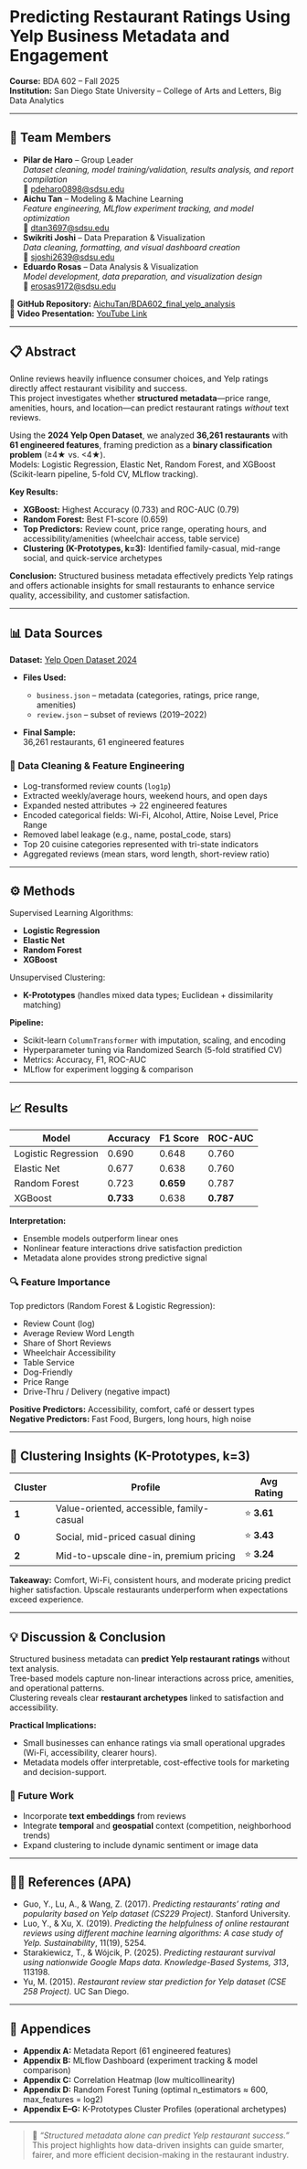 # Predicting Restaurant Ratings Using Yelp Business Metadata and Engagement  
**Course:** BDA 602 – Fall 2025  
**Institution:** San Diego State University – College of Arts and Letters, Big Data Analytics  

---

## 🧠 Team Members  
- **Pilar de Haro** – Group Leader  
  *Dataset cleaning, model training/validation, results analysis, and report compilation*  
  📧 pdeharo0898@sdsu.edu  
- **Aichu Tan** – Modeling & Machine Learning  
  *Feature engineering, MLflow experiment tracking, and model optimization*  
  📧 dtan3697@sdsu.edu  
- **Swikriti Joshi** – Data Preparation & Visualization  
  *Data cleaning, formatting, and visual dashboard creation*  
  📧 sjoshi2639@sdsu.edu  
- **Eduardo Rosas** – Data Analysis & Visualization  
  *Model development, data preparation, and visualization design*  
  📧 erosas9172@sdsu.edu  

📂 **GitHub Repository:** [AichuTan/BDA602_final_yelp_analysis](https://github.com/AichuTan/BDA602_final_yelp_analysis)  
🎥 **Video Presentation:** [YouTube Link](https://www.youtube.com/watch?feature=shared&v=70_A0i9r2HI)  

---

## 📋 Abstract  
Online reviews heavily influence consumer choices, and Yelp ratings directly affect restaurant visibility and success.  
This project investigates whether **structured metadata**—price range, amenities, hours, and location—can predict restaurant ratings *without* text reviews.  

Using the **2024 Yelp Open Dataset**, we analyzed **36,261 restaurants** with **61 engineered features**, framing prediction as a **binary classification problem** (≥4★ vs. <4★).  
Models: Logistic Regression, Elastic Net, Random Forest, and XGBoost (Scikit-learn pipeline, 5-fold CV, MLflow tracking).  

**Key Results:**
- **XGBoost:** Highest Accuracy (0.733) and ROC-AUC (0.79)  
- **Random Forest:** Best F1-score (0.659)  
- **Top Predictors:** Review count, price range, operating hours, and accessibility/amenities (wheelchair access, table service)  
- **Clustering (K-Prototypes, k=3):** Identified family-casual, mid-range social, and quick-service archetypes  

**Conclusion:** Structured business metadata effectively predicts Yelp ratings and offers actionable insights for small restaurants to enhance service quality, accessibility, and customer satisfaction.  

---

## 📊 Data Sources  
**Dataset:** [Yelp Open Dataset 2024](https://www.yelp.com/dataset)  

- **Files Used:**  
  - `business.json` – metadata (categories, ratings, price range, amenities)  
  - `review.json` – subset of reviews (2019–2022)  

- **Final Sample:**  
  36,261 restaurants, 61 engineered features  

### 🧹 Data Cleaning & Feature Engineering  
- Log-transformed review counts (`log1p`)  
- Extracted weekly/average hours, weekend hours, and open days  
- Expanded nested attributes → 22 engineered features  
- Encoded categorical fields: Wi-Fi, Alcohol, Attire, Noise Level, Price Range  
- Removed label leakage (e.g., name, postal_code, stars)  
- Top 20 cuisine categories represented with tri-state indicators  
- Aggregated reviews (mean stars, word length, short-review ratio)

---

## ⚙️ Methods  
Supervised Learning Algorithms:  
- **Logistic Regression**  
- **Elastic Net**  
- **Random Forest**  
- **XGBoost**

Unsupervised Clustering:  
- **K-Prototypes** (handles mixed data types; Euclidean + dissimilarity matching)

**Pipeline:**  
- Scikit-learn `ColumnTransformer` with imputation, scaling, and encoding  
- Hyperparameter tuning via Randomized Search (5-fold stratified CV)  
- Metrics: Accuracy, F1, ROC-AUC  
- MLflow for experiment logging & comparison  

---

## 📈 Results  

| Model | Accuracy | F1 Score | ROC-AUC |
|--------|-----------|----------|----------|
| Logistic Regression | 0.690 | 0.648 | 0.760 |
| Elastic Net | 0.677 | 0.638 | 0.760 |
| Random Forest | 0.723 | **0.659** | 0.787 |
| XGBoost | **0.733** | 0.638 | **0.787** |

**Interpretation:**
- Ensemble models outperform linear ones  
- Nonlinear feature interactions drive satisfaction prediction  
- Metadata alone provides strong predictive signal  

### 🔍 Feature Importance  
Top predictors (Random Forest & Logistic Regression):  
- Review Count (log)  
- Average Review Word Length  
- Share of Short Reviews  
- Wheelchair Accessibility  
- Table Service  
- Dog-Friendly  
- Price Range  
- Drive-Thru / Delivery (negative impact)  

**Positive Predictors:** Accessibility, comfort, café or dessert types  
**Negative Predictors:** Fast Food, Burgers, long hours, high noise  

---

## 🧭 Clustering Insights (K-Prototypes, k=3)  

| Cluster | Profile | Avg Rating |
|----------|----------|-------------|
| **1** | Value-oriented, accessible, family-casual | ⭐ **3.61** |
| **0** | Social, mid-priced casual dining | ⭐ **3.43** |
| **2** | Mid-to-upscale dine-in, premium pricing | ⭐ **3.24** |

**Takeaway:** Comfort, Wi-Fi, consistent hours, and moderate pricing predict higher satisfaction. Upscale restaurants underperform when expectations exceed experience.  

---

## 💡 Discussion & Conclusion  
Structured business metadata can **predict Yelp restaurant ratings** without text analysis.  
Tree-based models capture non-linear interactions across price, amenities, and operational patterns.  
Clustering reveals clear **restaurant archetypes** linked to satisfaction and accessibility.

**Practical Implications:**
- Small businesses can enhance ratings via small operational upgrades (Wi-Fi, accessibility, clearer hours).  
- Metadata models offer interpretable, cost-effective tools for marketing and decision-support.  

### 🔮 Future Work  
- Incorporate **text embeddings** from reviews  
- Integrate **temporal** and **geospatial** context (competition, neighborhood trends)  
- Expand clustering to include dynamic sentiment or image data  

---

## 👩‍💻 References (APA)  
- Guo, Y., Lu, A., & Wang, Z. (2017). *Predicting restaurants’ rating and popularity based on Yelp dataset (CS229 Project).* Stanford University.  
- Luo, Y., & Xu, X. (2019). *Predicting the helpfulness of online restaurant reviews using different machine learning algorithms: A case study of Yelp.* *Sustainability*, 11(19), 5254.  
- Starakiewicz, T., & Wójcik, P. (2025). *Predicting restaurant survival using nationwide Google Maps data.* *Knowledge-Based Systems, 313*, 113198.  
- Yu, M. (2015). *Restaurant review star prediction for Yelp dataset (CSE 258 Project).* UC San Diego.  

---

## 📎 Appendices  
- **Appendix A:** Metadata Report (61 engineered features)  
- **Appendix B:** MLflow Dashboard (experiment tracking & model comparison)  
- **Appendix C:** Correlation Heatmap (low multicollinearity)  
- **Appendix D:** Random Forest Tuning (optimal n_estimators ≈ 600, max_features = log2)  
- **Appendix E–G:** K-Prototypes Cluster Profiles (operational archetypes)

---

> 🏁 *“Structured metadata alone can predict Yelp restaurant success.”*  
> This project highlights how data-driven insights can guide smarter, fairer, and more efficient decision-making in the restaurant industry.
